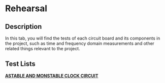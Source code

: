 **Rehearsal**
===============================

Description 
-------

In this tab, you will find the tests of each circuit board and its components in the project, such as time and frequency domain measurements and other related things relevant to the project. 


Test Lists 
-------

[**ASTABLE AND MONSTABLE CLOCK CIRCUIT**](https://github.com/aragonxpd154/8-bit-computer/tree/main/REHEARSAL/ASTABLE%20AND%20MONSTABLE%20CLOCK%20CIRCUIT)



